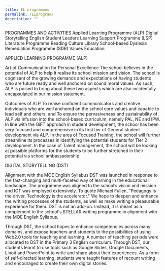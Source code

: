 ```yaml
---
title: EL programmes
permalink: /ELprogram/
description: ""
---
```

PROGRAMMES AND ACTIVITIES
Applied Learning Programme (ALP)
Digital Storytelling
English Student Leaders
Learning Support Programme (LSP)
Literature Programme
Reading Culture Library
School-based Dyslexia Remediation Programme (SDR)
Values Education

APPLIED LEARNING PROGRAMME (ALP)

Art of Communication for Personal Excellence
The school believes in the potential of ALP to help it realise its school mission and vision. The school is cognisant of the growing demands and expectations of having students who are future ready and well anchored on sound moral values. As such, ALP is poised to bring about these two aspects which are also incidentally encapsulated in our mission statement.

Outcomes of ALP
To reaise confident communicators and creative individuals who are well anchored on the school core values and capable to lead self and others; and
To ensure the pervasiveness and sustainability of ALP via infusion into the school-based curriculum, namely PAL, NE and IPW.
In line with the GiFT approach in student development, the school has been very focused and comprehensive in its first tier of General student development via ALP. In the area of Focused Training, the school will further streamline its processes in identifying the potential students for Tier 2 development. In the case of Talent management, the school will be looking at possible platforms for the students to be further stretched in their potential via school ambassadorship.


DIGITAL STORYTELLING (DST)

Alignment with the MOE English Syllabus
DST was launched in response to the fast-changing and multi-faceted way of learning in the educational landscape. The programme was aligned to the school’s vision and mission and ICT was employed extensively. To quote Michael Fullen, “Pedagogy is the driver. Technology is the accelerator." We hope to deepen and enhance the writing processes of the students, as well as make writing a pleasurable experience for them. DST is not an add-on. Instead, it is meant as a complement to the school's STELLAR writing programme in alignment with the MOE English Syllabus.

Through DST, the school hopes to enhance competencies across many domains, and expose teachers and students to the possibilities of using Web2.0 tools for teaching and learning. A number of teaching periods were allocated to DST in the Primary 3 English curriculum. Through DST, our students learnt to use tools such as Google Slides, Google Documents, Linoit and PowerPoint to write and share about their experiences. As a form of self-directed learning, students were taught features of recount writing and encouraged to create their own digital stories.